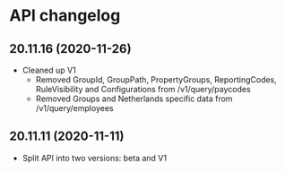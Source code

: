 # API changelog
## 20.11.16 (2020-11-26)
- Cleaned up V1
    - Removed GroupId, GroupPath, PropertyGroups, ReportingCodes, RuleVisibility and Configurations from /v1/query/paycodes
    - Removed Groups and Netherlands specific data from /v1/query/employees

## 20.11.11 (2020-11-11)
- Split API into two versions: beta and V1